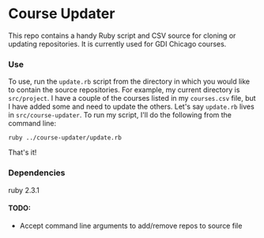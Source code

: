 # Course Updater
This repo contains a handy Ruby script and CSV source for cloning or updating repositories. It is currently used for GDI Chicago courses.

### Use
To use, run the `update.rb` script from the directory in which you would like to contain the source repositories. For example, my current directory is `src/project`. I have a couple of the courses listed in my `courses.csv` file, but I have added some and need to update the others. Let's say `update.rb` lives in `src/course-updater`. To run my script, I'll do the following from the command line:

```
ruby ../course-updater/update.rb
```

That's it!

### Dependencies
ruby 2.3.1

#### TODO:
* Accept command line arguments to add/remove repos to source file
